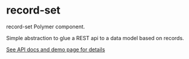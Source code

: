 record-set
==========

record-set Polymer component.

Simple abstraction to glue a REST api to a data model based on records.

[See API docs and demo page for details](http://h4ssi.github.io/record-set/)

